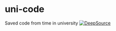 # uni-code
Saved code from time in university 
[![DeepSource](https://deepsource.io/gh/Minime998/uni-code.svg/?label=active+issues&show_trend=true&token=68AjOlJfZ2b-mb7RIc8_7fy1)](https://deepsource.io/gh/Minime998/uni-code/?ref=repository-badge)

